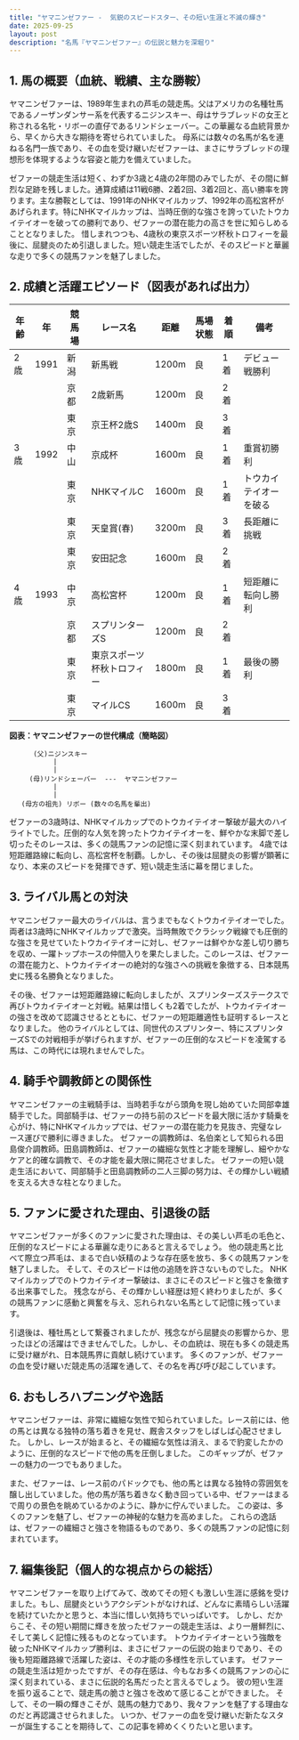 ```yaml
---
title: "ヤマニンゼファー -  気鋭のスピードスター、その短い生涯と不滅の輝き"
date: 2025-09-25
layout: post
description: "名馬『ヤマニンゼファー』の伝説と魅力を深堀り"
---
```


## 1. 馬の概要（血統、戦績、主な勝鞍）

ヤマニンゼファーは、1989年生まれの芦毛の競走馬。父はアメリカの名種牡馬であるノーザンダンサー系を代表するニジンスキー、母はサラブレッドの女王と称される名牝・リボーの直仔であるリンドシェーバー。この華麗なる血統背景から、早くから大きな期待を寄せられていました。  母系には数々の名馬が名を連ねる名門一族であり、その血を受け継いだゼファーは、まさにサラブレッドの理想形を体現するような容姿と能力を備えていました。

ゼファーの競走生活は短く、わずか3歳と4歳の2年間のみでしたが、その間に鮮烈な足跡を残しました。通算成績は11戦6勝、2着2回、3着2回と、高い勝率を誇ります。主な勝鞍としては、1991年のNHKマイルカップ、1992年の高松宮杯があげられます。特にNHKマイルカップは、当時圧倒的な強さを誇っていたトウカイテイオーを破っての勝利であり、ゼファーの潜在能力の高さを世に知らしめることとなりました。  惜しまれつつも、4歳秋の東京スポーツ杯秋トロフィーを最後に、屈腱炎のため引退しました。短い競走生活でしたが、そのスピードと華麗な走りで多くの競馬ファンを魅了しました。


## 2. 成績と活躍エピソード（図表があれば出力）

| 年齢 | 年 | 競馬場 | レース名 | 距離 | 馬場状態 | 着順 | 備考 |
|---|---|---|---|---|---|---|---|
| 2歳 | 1991 | 新潟 | 新馬戦 | 1200m | 良 | 1着 | デビュー戦勝利 |
|  |  | 京都 | 2歳新馬 | 1200m | 良 | 2着 |  |
|  |  | 東京 | 京王杯2歳S | 1400m | 良 | 3着 |  |
| 3歳 | 1992 | 中山 | 京成杯 | 1600m | 良 | 1着 | 重賞初勝利 |
|  |  | 東京 | NHKマイルC | 1600m | 良 | 1着 | トウカイテイオーを破る |
|  |  | 東京 | 天皇賞(春) | 3200m | 良 | 3着 | 長距離に挑戦 |
|  |  | 東京 | 安田記念 | 1600m | 良 | 2着 |  |
| 4歳 | 1993 | 中京 | 高松宮杯 | 1200m | 良 | 1着 | 短距離に転向し勝利 |
|  |  | 京都 | スプリンターズS | 1200m | 良 | 2着 |  |
|  |  | 東京 | 東京スポーツ杯秋トロフィー | 1800m | 良 | 1着 |  最後の勝利 |
|  |  | 東京 | マイルCS | 1600m | 良 | 3着 |  |


**図表：ヤマニンゼファーの世代構成（簡略図）**

```
      (父)ニジンスキー
           |
           |
     (母)リンドシェーバー  ---  ヤマニンゼファー
           |
           |
   (母方の祖先) リボー (数々の名馬を輩出)
```

ゼファーの3歳時は、NHKマイルカップでのトウカイテイオー撃破が最大のハイライトでした。圧倒的な人気を誇ったトウカイテイオーを、鮮やかな末脚で差し切ったそのレースは、多くの競馬ファンの記憶に深く刻まれています。  4歳では短距離路線に転向し、高松宮杯を制覇。しかし、その後は屈腱炎の影響が顕著になり、本来のスピードを発揮できず、短い競走生活に幕を閉じました。


## 3. ライバル馬との対決

ヤマニンゼファー最大のライバルは、言うまでもなくトウカイテイオーでした。両者は3歳時にNHKマイルカップで激突。当時無敗でクラシック戦線でも圧倒的な強さを見せていたトウカイテイオーに対し、ゼファーは鮮やかな差し切り勝ちを収め、一躍トップホースの仲間入りを果たしました。このレースは、ゼファーの潜在能力と、トウカイテイオーの絶対的な強さへの挑戦を象徴する、日本競馬史に残る名勝負となりました。

その後、ゼファーは短距離路線に転向しましたが、スプリンターズステークスで再びトウカイテイオーと対戦。結果は惜しくも2着でしたが、トウカイテイオーの強さを改めて認識させるとともに、ゼファーの短距離適性も証明するレースとなりました。  他のライバルとしては、同世代のスプリンター、特にスプリンターズSでの対戦相手が挙げられますが、ゼファーの圧倒的なスピードを凌駕する馬は、この時代には現れませんでした。


## 4. 騎手や調教師との関係性

ヤマニンゼファーの主戦騎手は、当時若手ながら頭角を現し始めていた岡部幸雄騎手でした。岡部騎手は、ゼファーの持ち前のスピードを最大限に活かす騎乗を心がけ、特にNHKマイルカップでは、ゼファーの潜在能力を見抜き、完璧なレース運びで勝利に導きました。  ゼファーの調教師は、名伯楽として知られる田島俊介調教師。田島調教師は、ゼファーの繊細な気性と才能を理解し、細やかなケアと的確な調教で、その才能を最大限に開花させました。  ゼファーの短い競走生活において、岡部騎手と田島調教師の二人三脚の努力は、その輝かしい戦績を支える大きな柱となりました。


## 5. ファンに愛された理由、引退後の話

ヤマニンゼファーが多くのファンに愛された理由は、その美しい芦毛の毛色と、圧倒的なスピードによる華麗な走りにあると言えるでしょう。  他の競走馬と比べて際立つ芦毛は、まるで白い妖精のような存在感を放ち、多くの競馬ファンを魅了しました。  そして、そのスピードは他の追随を許さないものでした。  NHKマイルカップでのトウカイテイオー撃破は、まさにそのスピードと強さを象徴する出来事でした。  残念ながら、その輝かしい経歴は短く終わりましたが、多くの競馬ファンに感動と興奮を与え、忘れられない名馬として記憶に残っています。

引退後は、種牡馬として繋養されましたが、残念ながら屈腱炎の影響からか、思ったほどの活躍はできませんでした。しかし、その血統は、現在も多くの競走馬に受け継がれ、日本競馬界に貢献し続けています。  多くのファンが、ゼファーの血を受け継いだ競走馬の活躍を通して、その名を再び呼び起こしています。


## 6. おもしろハプニングや逸話

ヤマニンゼファーは、非常に繊細な気性で知られていました。レース前には、他の馬とは異なる独特の落ち着きを見せ、厩舎スタッフをしばしば心配させました。  しかし、レースが始まると、その繊細な気性は消え、まるで豹変したかのように、圧倒的なスピードで他の馬を圧倒しました。  このギャップが、ゼファーの魅力の一つでもありました。

また、ゼファーは、レース前のパドックでも、他の馬とは異なる独特の雰囲気を醸し出していました。他の馬が落ち着きなく動き回っている中、ゼファーはまるで周りの景色を眺めているかのように、静かに佇んでいました。  この姿は、多くのファンを魅了し、ゼファーの神秘的な魅力を高めました。  これらの逸話は、ゼファーの繊細さと強さを物語るものであり、多くの競馬ファンの記憶に刻まれています。


## 7. 編集後記（個人的な視点からの総括）

ヤマニンゼファーを取り上げてみて、改めてその短くも激しい生涯に感銘を受けました。もし、屈腱炎というアクシデントがなければ、どんなに素晴らしい活躍を続けていたかと思うと、本当に惜しい気持ちでいっぱいです。  しかし、だからこそ、その短い期間に輝きを放ったゼファーの競走生活は、より一層鮮烈に、そして美しく記憶に残るものとなっています。  トウカイテイオーという強敵を破ったNHKマイルカップ勝利は、まさにゼファーの伝説の始まりであり、その後も短距離路線で活躍した姿は、その才能の多様性を示しています。  ゼファーの競走生活は短かったですが、その存在感は、今もなお多くの競馬ファンの心に深く刻まれている、まさに伝説的名馬だったと言えるでしょう。  彼の短い生涯を振り返ることで、競走馬の脆さと強さを改めて感じることができました。  そして、その一瞬の輝きこそが、競馬の魅力であり、我々ファンを魅了する理由なのだと再認識させられました。  いつか、ゼファーの血を受け継いだ新たなスターが誕生することを期待して、この記事を締めくくりたいと思います。
